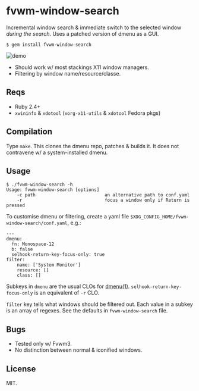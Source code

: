 # fvwm-window-search

Incremental window search & immediate switch to the selected window
*during the search*. Uses a patched version of dmenu as a GUI.

    $ gem install fvwm-window-search

![demo](https://thumbs.gfycat.com/GenerousRingedFlicker-small.gif)

* Should work w/ most stackings X11 window managers.
* Filtering by window name/resource/classe.

## Reqs

* Ruby 2.4+
* `xwininfo` & `xdotool` (`xorg-x11-utils` & `xdotool` Fedora pkgs)

## Compilation

Type `make`. This clones the dmenu repo, patches & builds it. It does
not contravene w/ a system-installed dmenu.

## Usage

~~~
$ ./fvwm-window-search -h
Usage: fvwm-window-search [options]
    -c path                          an alternative path to conf.yaml
    -r                               focus a window only if Return is pressed
~~~

To customise dmenu or filtering, create a yaml file
`$XDG_CONFIG_HOME/fvwm-window-search/conf.yaml`, e.g.:

~~~
---
dmenu:
  fn: Monospace-12
  b: false
  selhook-return-key-focus-only: true
filter:
    name: ['System Monitor']
    resource: []
    class: []
~~~

Subkeys in `dmenu` are the usual CLOs for
[dmenu(1)][]. `selhook-return-key-focus-only` is an equivalent of `-r`
CLO.

[dmenu(1)]: https://manpages.debian.org/unstable/suckless-tools/dmenu.1.en.html

`filter` key tells what windows should be filtered out. Each value in
a subkey is an array of regexes. See the defaults in
`fvwm-window-search` file.

## Bugs

* Tested only w/ Fvwm3.
* No distinction between normal & iconified windows.

## License

MIT.
